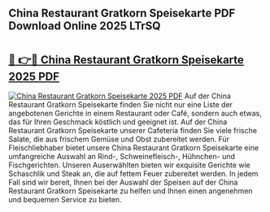 ## China Restaurant Gratkorn Speisekarte PDF Download Online 2025 LTrSQ

# <h2><a href="http://gc8mhb.nevu.top/?p=China+Restaurant+Gratkorn+Speisekarte">🔗 👉🔴 China Restaurant Gratkorn Speisekarte 2025 PDF</a></h2>

[![China Restaurant Gratkorn Speisekarte 2025 PDF](https://i.imgur.com/dBaPXMq.png)](http://gc8mhb.nevu.top/?p=China+Restaurant+Gratkorn+Speisekarte)
Auf der China Restaurant Gratkorn Speisekarte finden Sie nicht nur eine Liste der angebotenen Gerichte in einem Restaurant oder Café, sondern auch etwas, das für Ihren Geschmack köstlich und geeignet ist. Auf der China Restaurant Gratkorn Speisekarte unserer Cafeteria finden Sie viele frische Salate, die aus frischem Gemüse und Obst zubereitet werden. Für Fleischliebhaber bietet unsere China Restaurant Gratkorn Speisekarte eine umfangreiche Auswahl an Rind-, Schweinefleisch-, Hühnchen- und Fischgerichten. Unseren Auserwählten bieten wir exquisite Gerichte wie Schaschlik und Steak an, die auf fettem Feuer zubereitet werden. In jedem Fall sind wir bereit, Ihnen bei der Auswahl der Speisen auf der China Restaurant Gratkorn Speisekarte zu helfen und Ihnen einen angenehmen und bequemen Service zu bieten.
